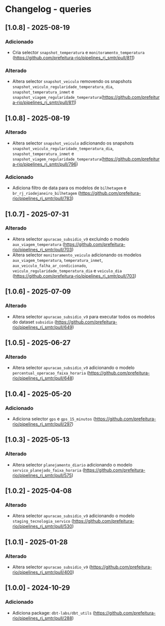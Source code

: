 # Changelog - queries

## [1.0.8] - 2025-08-19

### Adicionado

- Cria selector `snapshot_temperatura` e `monitoramento_temperatura` (https://github.com/prefeitura-rio/pipelines_rj_smtr/pull/811)

### Alterado

- Altera selector `snapshot_veiculo` removendo os snapshots `snapshot_veiculo_regularidade_temperatura_dia`, `snapshot_temperatura_inmet` e `snapshot_viagem_regularidade_temperatura`(https://github.com/prefeitura-rio/pipelines_rj_smtr/pull/811)

## [1.0.8] - 2025-08-19

### Alterado

- Altera selector `snapshot_veiculo` adicionando os snapshots `snapshot_veiculo_regularidade_temperatura_dia`, `snapshot_temperatura_inmet` e `snapshot_viagem_regularidade_temperatura`(https://github.com/prefeitura-rio/pipelines_rj_smtr/pull/796)

### Adicionado

- Adiciona filtro de data para os modelos de `bilhetagem` e `br_rj_riodejaneiro_bilhetagem` (https://github.com/prefeitura-rio/pipelines_rj_smtr/pull/783)

## [1.0.7] - 2025-07-31

### Alterado

- Altera selector `apuracao_subsidio_v9` excluindo o modelo `aux_viagem_temperatura` (https://github.com/prefeitura-rio/pipelines_rj_smtr/pull/703)
- Altera selector `monitoramento_veiculo` adicionando os modelos `aux_viagem_temperatura`, `temperatura_inmet`, `aux_veiculo_falha_ar_condicionado`, `veiculo_regularidade_temperatura_dia` e `veiculo_dia` (https://github.com/prefeitura-rio/pipelines_rj_smtr/pull/703)

## [1.0.6] - 2025-07-09

### Alterado

- Altera selector `apuracao_subsidio_v9` para executar todos os modelos do dataset `subsidio` (https://github.com/prefeitura-rio/pipelines_rj_smtr/pull/649)

## [1.0.5] - 2025-06-27

### Alterado

- Altera selector `apuracao_subsidio_v9` adicionando o modelo `percentual_operacao_faixa_horaria` (https://github.com/prefeitura-rio/pipelines_rj_smtr/pull/648)

## [1.0.4] - 2025-05-20

### Adicionado

- Adiciona selector `gps` e `gps_15_minutos` (https://github.com/prefeitura-rio/pipelines_rj_smtr/pull/297)

## [1.0.3] - 2025-05-13

### Alterado

- Altera selector `planejamento_diario` adicionando o modelo `servico_planejado_faixa_horaria` (https://github.com/prefeitura-rio/pipelines_rj_smtr/pull/575)

## [1.0.2] - 2025-04-08

### Alterado

- Altera selector `apuracao_subsidio_v9` adicionando o modelo `staging_tecnologia_servico` (https://github.com/prefeitura-rio/pipelines_rj_smtr/pull/530)

## [1.0.1] - 2025-01-28

### Alterado

- Altera selector `apuracao_subsidio_v9` (https://github.com/prefeitura-rio/pipelines_rj_smtr/pull/400)

## [1.0.0] - 2024-10-29

### Adicionado

- Adiciona package: `dbt-labs/dbt_utils` (https://github.com/prefeitura-rio/pipelines_rj_smtr/pull/288)